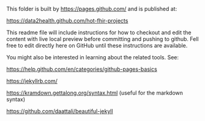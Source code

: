 This folder is built by https://pages.github.com/  and is published at:

https://data2health.github.com/hot-fhir-projects

This readme file will include instructions for how to checkout and edit the content with live local preview before committing and pushing to github. Fell free to edit directly here on GitHub until these instructions are available.

You might also be interested in learning about the related tools. See:

https://help.github.com/en/categories/github-pages-basics

https://jekyllrb.com/

https://kramdown.gettalong.org/syntax.html  (useful for the markdown syntax)

https://github.com/daattali/beautiful-jekyll


